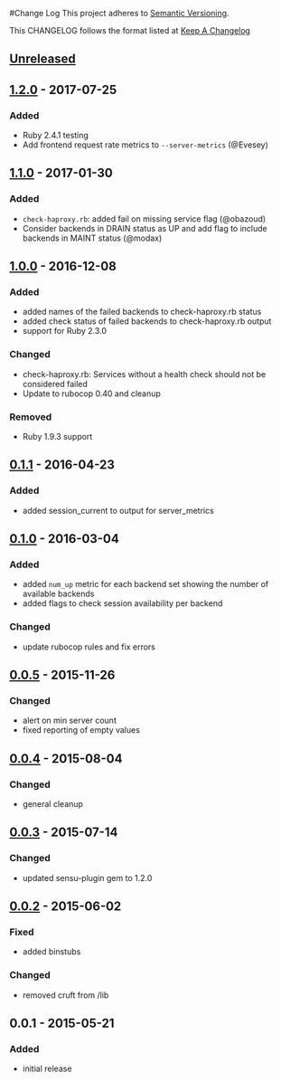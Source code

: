 #Change Log
This project adheres to [Semantic Versioning](http://semver.org/).

This CHANGELOG follows the format listed at [Keep A Changelog](http://keepachangelog.com/)


## [Unreleased]

## [1.2.0] - 2017-07-25
### Added
- Ruby 2.4.1 testing
- Add frontend request rate metrics to `--server-metrics` (@Evesey)

## [1.1.0] - 2017-01-30
### Added
- `check-haproxy.rb`: added fail on missing service flag (@obazoud)
- Consider backends in DRAIN status as UP and add flag to include backends in MAINT status (@modax)

## [1.0.0] - 2016-12-08
### Added
- added names of the failed backends to check-haproxy.rb status
- added check status of failed backends to check-haproxy.rb output
- support for Ruby 2.3.0

### Changed
- check-haproxy.rb: Services without a health check should not be considered failed
- Update to rubocop 0.40 and cleanup

### Removed
- Ruby 1.9.3 support

## [0.1.1] - 2016-04-23
### Added
- added session_current to output for server_metrics

## [0.1.0] - 2016-03-04
### Added
- added `num_up` metric for each backend set showing the number of available backends
- added flags to check session availability per backend

### Changed
- update rubocop rules and fix errors

## [0.0.5] - 2015-11-26
### Changed
- alert on min server count
- fixed reporting of empty values

## [0.0.4] - 2015-08-04
### Changed
- general cleanup

## [0.0.3] - 2015-07-14
### Changed
- updated sensu-plugin gem to 1.2.0

## [0.0.2] - 2015-06-02
### Fixed
- added binstubs

### Changed
- removed cruft from /lib

## 0.0.1 - 2015-05-21
### Added
- initial release

[Unreleased]: https://github.com/sensu-plugins/sensu-plugins-haproxy/compare/1.2.0...HEAD
[1.2.0]: https://github.com/sensu-plugins/sensu-plugins-haproxy/compare/1.1.0...1.2.0
[1.1.0]: https://github.com/sensu-plugins/sensu-plugins-haproxy/compare/1.0.0...1.1.0
[1.0.0]: https://github.com/sensu-plugins/sensu-plugins-haproxy/compare/0.1.1...1.0.0
[0.1.1]: https://github.com/sensu-plugins/sensu-plugins-haproxy/compare/0.1.0...0.1.1
[0.1.0]: https://github.com/sensu-plugins/sensu-plugins-haproxy/compare/0.0.5...0.1.0
[0.0.5]: https://github.com/sensu-plugins/sensu-plugins-haproxy/compare/0.0.4...0.0.5
[0.0.4]: https://github.com/sensu-plugins/sensu-plugins-haproxy/compare/0.0.3...0.0.4
[0.0.3]: https://github.com/sensu-plugins/sensu-plugins-haproxy/compare/0.0.2...0.0.3
[0.0.2]: https://github.com/sensu-plugins/sensu-plugins-haproxy/compare/0.0.1...0.0.2
